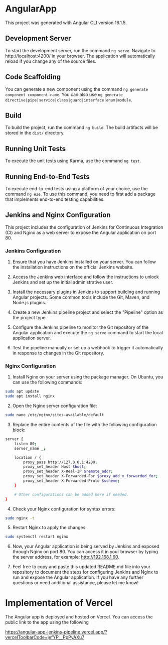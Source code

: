 # AngularApp

This project was generated with Angular CLI version 16.1.5.

## Development Server

To start the development server, run the command `ng serve`. Navigate to http://localhost:4200/ in your browser. The application will automatically reload if you change any of the source files.

## Code Scaffolding

You can generate a new component using the command `ng generate component component-name`. You can also use `ng generate directive|pipe|service|class|guard|interface|enum|module`.

## Build

To build the project, run the command `ng build`. The build artifacts will be stored in the `dist/` directory.

## Running Unit Tests

To execute the unit tests using Karma, use the command `ng test`.

## Running End-to-End Tests

To execute end-to-end tests using a platform of your choice, use the command `ng e2e`. To use this command, you need to first add a package that implements end-to-end testing capabilities.

## Jenkins and Nginx Configuration

This project includes the configuration of Jenkins for Continuous Integration (CI) and Nginx as a web server to expose the Angular application on port 80.

### Jenkins Configuration

1. Ensure that you have Jenkins installed on your server. You can follow the installation instructions on the official Jenkins website.

2. Access the Jenkins web interface and follow the instructions to unlock Jenkins and set up the initial administrative user.

3. Install the necessary plugins in Jenkins to support building and running Angular projects. Some common tools include the Git, Maven, and Node.js plugins.

4. Create a new Jenkins pipeline project and select the "Pipeline" option as the project type.

5. Configure the Jenkins pipeline to monitor the Git repository of the Angular application and execute the `ng serve` command to start the local application server.

6. Test the pipeline manually or set up a webhook to trigger it automatically in response to changes in the Git repository.

### Nginx Configuration

1. Install Nginx on your server using the package manager. On Ubuntu, you can use the following commands:

```bash
sudo apt update
sudo apt install nginx
```

2. Open the Nginx server configuration file:

```bash
sudo nano /etc/nginx/sites-available/default
```
3. Replace the entire contents of the file with the following configuration block:

```bash
server {
    listen 80;
    server_name _;

    location / {
        proxy_pass http://127.0.0.1:4200;
        proxy_set_header Host $host;
        proxy_set_header X-Real-IP $remote_addr;
        proxy_set_header X-Forwarded-For $proxy_add_x_forwarded_for;
        proxy_set_header X-Forwarded-Proto $scheme;
    }

    # Other configurations can be added here if needed.
}
```
4. Check your Nginx configuration for syntax errors:

```bash
sudo nginx -t
```
5. Restart Nginx to apply the changes:

```bash
sudo systemctl restart nginx
```

6. Now, your Angular application is being served by Jenkins and exposed through Nginx on port 80. You can access it in your browser by typing the server address, for example: http://192.168.1.60.

7. Feel free to copy and paste this updated README.md file into your repository to document the steps for configuring Jenkins and Nginx to run and expose the Angular application. If you have any further questions or need additional assistance, please let me know!


# Implementation of Vercel
The Angular app is deployed and hosted on Vercel. You can access the public link to the app using the following

https://angular-app-jenkins-pipeline.vercel.app/?vercelToolbarCode=jefYP__PpPyAXu7